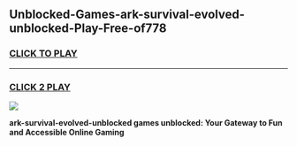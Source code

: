 
## Unblocked-Games-ark-survival-evolved-unblocked-Play-Free-of778
<h3>
<a href="https://premium76.site?title=ark-survival-evolved-unblocked&ref=12A">CLICK TO PLAY</a></h3>
<hr>

<h3>
<a href="https://premium76.site?title=ark-survival-evolved-unblocked&ref=12A">CLICK 2 PLAY</a>
  
</h3>

<a href="https://premium76.site?title=ark-survival-evolved-unblocked&ref=12A"><img src="https://clearcache.store/games.png"></a>


**ark-survival-evolved-unblocked games unblocked: Your Gateway to Fun and Accessible Online Gaming**
